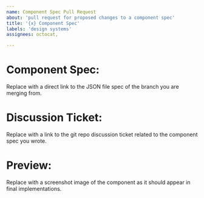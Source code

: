 ```yaml
---
name: Component Spec Pull Request
about: 'pull request for proposed changes to a component spec'
title: '{x} Component Spec'
labels: 'design systems'
assignees: octocat,

---
```


# Component Spec:
Replace with a direct link to the JSON file spec of the branch you are merging from.

# Discussion Ticket:
Replace with a link to the git repo discussion ticket related to the component spec you wrote.

# Preview:
Replace with a screenshot image of the component as it should appear in final implementations.